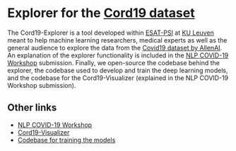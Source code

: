 # Explorer for the [Cord19 dataset](https://www.kaggle.com/allen-institute-for-ai/CORD-19-research-challenge)

The Cord19-Explorer is a tool developed within [ESAT-PSI](https://www.esat.kuleuven.be/psi) at [KU Leuven](https://www.kuleuven.be/kuleuven/) meant to help machine learning researchers, medical experts as well as the general audience to explore the data from the [Covid19 dataset by AllenAI](https://www.kaggle.com/allen-institute-for-ai/CORD-19-research-challenge). An explanation of the explorer functionality is included in the [NLP COVID-19 Workshop](https://www.nlpcovid19workshop.org/) submission. Finally, we open-source the codebase behind the explorer, the codebase used to develop and train the deep learning models, and the codebase for the Cord19-Visualizer (explained in the NLP COVID-19 Workshop submission).

## Other links

- [NLP COVID-19 Workshop](https://openreview.net/forum?id=EC1vWkJXpjy)
- [Cord19-Visualizer](https://github.com/dusangrujicic/cord19-visualizer)
- [Codebase for training the models](https://github.com/gorjanradevski/macchina/tree/gorjan)

